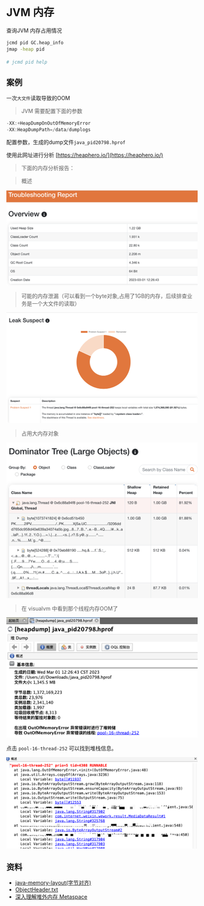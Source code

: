 # JVM 内存

查询JVM 内存占用情况
```sh
jcmd pid GC.heap_info
jmap -heap pid

# jcmd pid help
```

## 案例

一次`大文件`读取导致的OOM

> JVM 需要配置下面的参数
```java
-XX:+HeapDumpOnOutOfMemoryError
-XX:HeapDumpPath=/data/dumplogs
```

配置参数，生成的dump文件`java_pid20798.hprof`

使用此网址进行分析 [https://heaphero.io/](https://heaphero.io/)

> 下面的内存分析报告：

> 概述

![report.png](./images/memory-analyze/report.png)

> 可能的内存泄漏（可以看到一个byte对象,占用了1GB的内存，后续排查业务是一个大文件的读取）

![leak-suspect.png](./images/memory-analyze/leak-suspect.png)

> 占用大内存对象

![dominator-tree.png](./images/memory-analyze/dominator-tree.png)


> 在 visualvm 中看到那个线程内存OOM了

![visualvm-hprof.png](./images/memory-analyze/visualvm-hprof.png)


点击 `pool-16-thread-252` 可以找到堆栈信息。

![thread-stack.png](./images/memory-analyze/thread-stack.png)

## 资料

- [java-memory-layout(字节对齐)](https://www.baeldung.com/java-memory-layout)
- [ObjectHeader.txt](https://gist.github.com/arturmkrtchyan/43d6135e8a15798cc46c)
- [深入理解堆外内存 Metaspace](https://www.javadoop.com/post/metaspace)